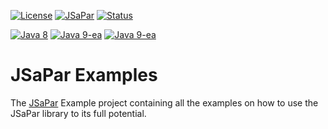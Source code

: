 [![License](https://img.shields.io/badge/License-Apache%202.0-blue.svg)](https://opensource.org/licenses/Apache-2.0) [![JSaPar](https://img.shields.io/badge/JSaPar-2.0-green.svg)](https://github.com/org-tigris-jsapar/jsapar) [![Status](https://img.shields.io/badge/Status-Pre--Alpha-lightgrey.svg)](#Pre-Alpha)

[![Java 8](https://img.shields.io/badge/java-8-brightgreen.svg)](#java-8) [![Java 9-ea](https://img.shields.io/badge/java-9-brightgreen.svg)](#java-9) [![Java 9-ea](https://img.shields.io/badge/java-10-brightgreen.svg)](#java-10)

# JSaPar Examples
The [JSaPar](https://github.com/org-tigris-jsapar/jsapar) Example project containing all the examples on how to use the JSaPar library to its full potential.
